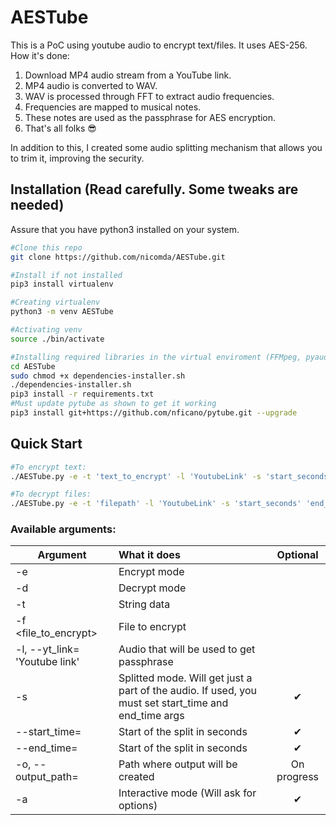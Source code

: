 # AESTube
This is a PoC using youtube audio to encrypt text/files. It uses AES-256.
How it's done:
1. Download MP4 audio stream from a YouTube link.
2. MP4 audio is converted to WAV.
3. WAV is processed through FFT to extract audio frequencies.
4. Frequencies are mapped to musical notes.
5. These notes are used as the passphrase for AES encryption.
6. That's all folks 😎

In addition to this, I created some audio splitting mechanism that allows you to trim it, improving the security.
## Installation (Read carefully. Some tweaks are needed)
Assure that you have python3 installed on your system.
```sh
#Clone this repo
git clone https://github.com/nicomda/AESTube.git

#Install if not installed
pip3 install virtualenv

#Creating virtualenv
python3 -m venv AESTube

#Activating venv
source ./bin/activate

#Installing required libraries in the virtual enviroment (FFMpeg, pyaudio...)
cd AESTube
sudo chmod +x dependencies-installer.sh
./dependencies-installer.sh
pip3 install -r requirements.txt
#Must update pytube as shown to get it working
pip3 install git+https://github.com/nficano/pytube.git --upgrade
```
## Quick Start
```bash
#To encrypt text: 
./AESTube.py -e -t 'text_to_encrypt' -l 'YoutubeLink' -s 'start_seconds' 'end_seconds'

#To decrypt files: 
./AESTube.py -e -t 'filepath' -l 'YoutubeLink' -s 'start_seconds' 'end_seconds'
```

### **Available arguments:**

| Argument        | What it does | Optional |
| --------------- |:-------------|:---------:| 
| -e                               |Encrypt mode | 
| -d                               |Decrypt mode
| -t                               |String data
| -f <file_to_encrypt>             |File to encrypt
| -l, --yt_link= 'Youtube link'    |Audio that will be used to get passphrase
| -s                               |Splitted mode. Will get just a part of the audio. If used, you must set start_time and end_time args |✔
| --start_time=                    |Start of the split in seconds |✔
| --end_time=                      |Start of the split in seconds |✔
| -o, --output_path=               |Path where output will be created |On progress
| -a                               |Interactive mode (Will ask for options) |✔

